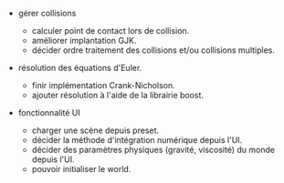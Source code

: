 * gérer collisions
    * calculer point de contact lors de collision.
    * améliorer implantation GJK.
    * décider ordre traitement des collisions et/ou collisions multiples.
    
* résolution des équations d'Euler.
    * finir implémentation Crank-Nicholson.
    * ajouter résolution à l'aide de la librairie boost.

* fonctionnalité UI
    * charger une scène depuis preset.
    * décider la méthode d'intégration numérique depuis l'UI.
    * décider des paramètres physiques (gravité, viscosité) du monde depuis l'UI.
    * pouvoir initialiser le world.

